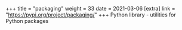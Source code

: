+++
title = "packaging"
weight = 33
date = 2021-03-06
[extra]
link = "https://pypi.org/project/packaging/"
+++
Python library - utilities for Python packages

